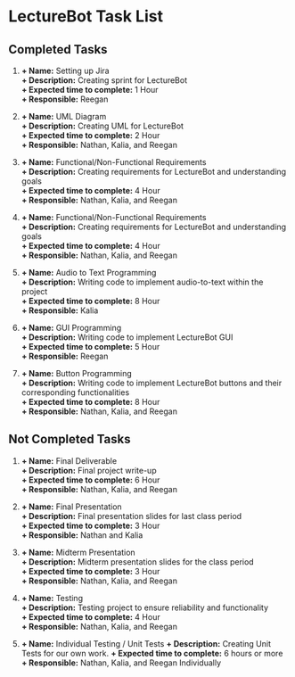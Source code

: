 # LectureBot Task List

## Completed Tasks
1.  **+ Name:** Setting up Jira  
    **+ Description:** Creating sprint for LectureBot  
    **+ Expected time to complete:** 1 Hour  
    **+ Responsible:** Reegan   

2.  **+ Name:** UML Diagram  
    **+ Description:** Creating UML for LectureBot  
    **+ Expected time to complete:** 2 Hour  
    **+ Responsible:** Nathan, Kalia, and Reegan   

3.  **+ Name:** Functional/Non-Functional Requirements  
    **+ Description:** Creating requirements for LectureBot and understanding goals   
    **+ Expected time to complete:** 4 Hour  
    **+ Responsible:** Nathan, Kalia, and Reegan   

4.  **+ Name:** Functional/Non-Functional Requirements  
    **+ Description:** Creating requirements for LectureBot and understanding goals  
    **+ Expected time to complete:** 4 Hour  
    **+ Responsible:** Nathan, Kalia, and Reegan   

5.  **+ Name:** Audio to Text Programming  
    **+ Description:** Writing code to implement audio-to-text within the project  
    **+ Expected time to complete:** 8 Hour  
    **+ Responsible:** Kalia  

6.  **+ Name:** GUI Programming  
    **+ Description:** Writing code to implement LectureBot GUI  
    **+ Expected time to complete:** 5 Hour  
    **+ Responsible:** Reegan  

7.  **+ Name:** Button Programming  
    **+ Description:** Writing code to implement LectureBot buttons and their corresponding functionalities  
    **+ Expected time to complete:** 8 Hour  
    **+ Responsible:** Nathan, Kalia, and Reegan  

## Not Completed Tasks

1.  **+ Name:** Final Deliverable  
    **+ Description:** Final project write-up  
    **+ Expected time to complete:** 6 Hour  
    **+ Responsible:** Nathan, Kalia, and Reegan   

2.  **+ Name:** Final Presentation  
    **+ Description:** Final presentation slides for last class period  
    **+ Expected time to complete:** 3 Hour  
    **+ Responsible:** Nathan and Kalia  

3.  **+ Name:** Midterm Presentation  
    **+ Description:** Midterm presentation slides for the class period  
    **+ Expected time to complete:** 3 Hour  
    **+ Responsible:** Nathan, Kalia, and Reegan  

4.  **+ Name:** Testing  
    **+ Description:** Testing project to ensure reliability and functionality  
    **+ Expected time to complete:** 4 Hour  
    **+ Responsible:** Nathan, Kalia, and Reegan

5. **+ Name:** Individual Testing / Unit Tests
   **+ Description:** Creating Unit Tests for our own work.
   **+ Expected time to complete:** 6 hours or more
   **+ Responsible:** Nathan, Kalia, and Reegan Individually


